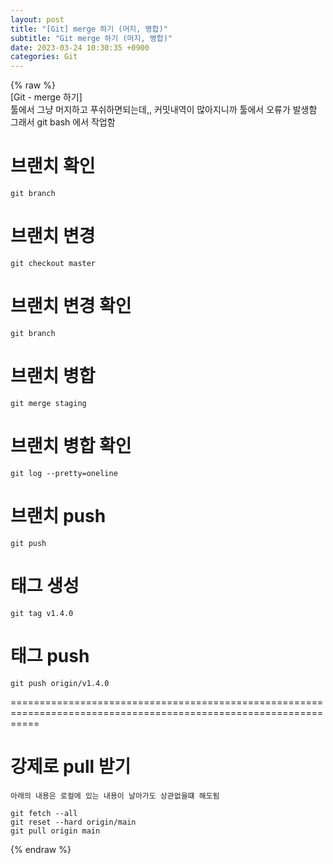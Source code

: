 ```yaml
---  
layout: post  
title: "[Git] merge 하기 (머지, 병합)"  
subtitle: "Git merge 하기 (머지, 병합)"  
date: 2023-03-24 10:30:35 +0900  
categories: Git  
---  
```

{% raw %}  
[Git - merge 하기]  
  툴에서 그냥 머지하고 푸쉬하면되는데,, 커밋내역이 많아지니까 툴에서 오류가 발생함  
  그래서 git bash 에서 작업함  
  
# 브랜치 확인  
	git branch  
  
# 브랜치 변경  
	git checkout master  
  
# 브랜치 변경 확인  
	git branch  
  
# 브랜치 병합  
	git merge staging  
  
# 브랜치 병합 확인  
	git log --pretty=oneline  
  
# 브랜치 push  
	git push  
  
# 태그 생성  
	git tag v1.4.0  
  
# 태그 push  
	git push origin/v1.4.0  
  
=================================================================================================================  
  
# 강제로 pull 받기  
	아래의 내용은 로컬에 있는 내용이 날아가도 상관없을떄 해도됨  
  
	git fetch --all  
	git reset --hard origin/main  
	git pull origin main  
{% endraw %}